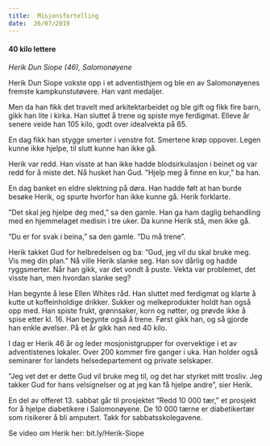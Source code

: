 ```yaml
---
title:  Misjonsfortelling
date:  26/07/2019
---
```


#### 40 kilo lettere

_Herik Dun Siope (46), Salomonøyene_

Herik Dun Siope vokste opp i et adventisthjem og ble en av Salomonøyenes fremste kampkunstutøvere. Han vant medaljer.

Men da han fikk det travelt med arkitektarbeidet og ble gift og fikk fire barn, gikk han lite i kirka. Han sluttet å trene og spiste mye ferdigmat. Elleve år senere veide han 105 kilo, godt over idealvekta på 65.

En dag fikk han stygge smerter i venstre fot. Smertene krøp oppover. Legen kunne ikke hjelpe, til slutt kunne han ikke gå.

Herik var redd. Han visste at han ikke hadde blodsirkulasjon i beinet og var redd for å miste det. Nå husket han Gud. ”Hjelp meg å finne en kur,” ba han.

En dag banket en eldre slektning på døra. Han hadde følt at han burde besøke Herik, og spurte hvorfor han ikke kunne gå. Herik forklarte.

”Det skal jeg hjelpe deg med,” sa den gamle. Han ga ham daglig behandling med en hjemmelaget medisin i tre uker. Da kunne Herik stå, men ikke gå.

”Du er for svak i beina,” sa den gamle. ”Du må trene”.

Herik takket Gud for helbredelsen og ba: ”Gud, jeg vil du skal bruke meg. Vis meg din plan.” Nå ville Herik slanke seg. Han sov dårlig og hadde ryggsmerter. Når han gikk, var det vondt å puste. Vekta var problemet, det visste han, men hvordan slanke seg?

Han begynte å lese Ellen Whites råd. Han sluttet med ferdigmat og klarte å kutte ut koffeinholdige drikker. Sukker og melkeprodukter holdt han også opp med. Han spiste frukt, grønnsaker, korn og nøtter, og prøvde ikke å spise etter kl. 16. Han begynte også å trene. Først gikk han, og så gjorde han enkle øvelser. På et år gikk han ned 40 kilo.

I dag er Herik 46 år og leder mosjonistgrupper for overvektige i et av adventistenes lokaler. Over 200 kommer fire ganger i uka. Han holder også seminarer for landets helsedepartement og private selskaper.

”Jeg vet det er dette Gud vil bruke meg til, og det har styrket mitt trosliv. Jeg takker Gud for hans velsignelser og at jeg kan få hjelpe andre”, sier Herik.

En del av offeret 13. sabbat går til prosjektet ”Redd 10 000 tær,” et prosjekt for å hjelpe diabetikere i Salomonøyene. De 10 000 tærne er diabetikertær som risikerer å bli amputert. Takk for sabbatsskolegavene.

Se video om Herik her: bit.ly/Herik-Siope